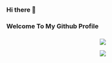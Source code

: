 ### Hi there 👋
### Welcome To My Github Profile
###

<p align="center"><a href="https://github.com/agathasenpai"><img src="https://github-readme-stats.vercel.app/api?username=kutemeikito&show_icons=true&bg_color=30,00008B,800080&title_color=fff&text_color=fff&include_all_commits=true"></a></p>
<p align="center"><a href="https://github.com/agathasenpai"><img src="https://github-readme-streak-stats.herokuapp.com/?user=agathasenpai&theme=chartreuse-dark&hide_border=true&include_all_commits=true&count_private=true"></a></p>






 



